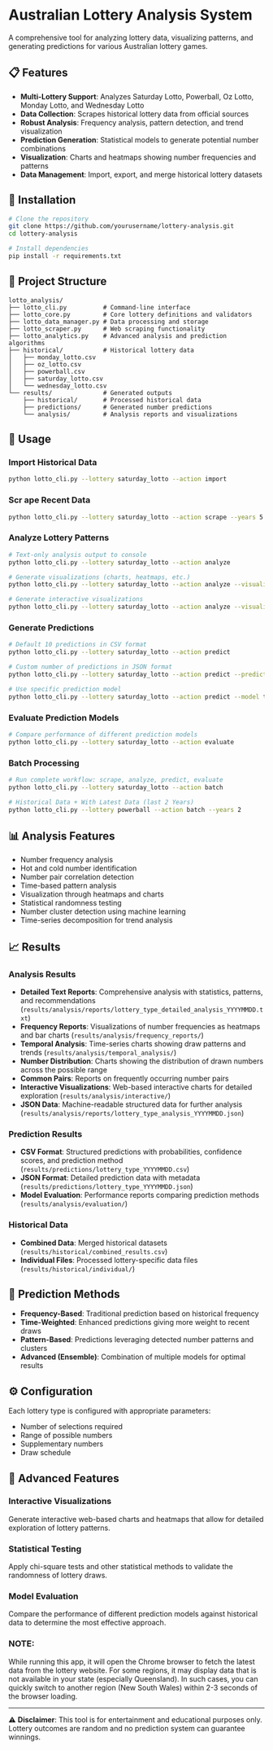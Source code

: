 
# Australian Lottery Analysis System

A comprehensive tool for analyzing lottery data, visualizing patterns, and generating predictions for various Australian lottery games.

## 📋 Features

- **Multi-Lottery Support**: Analyzes Saturday Lotto, Powerball, Oz Lotto, Monday Lotto, and Wednesday Lotto
- **Data Collection**: Scrapes historical lottery data from official sources
- **Robust Analysis**: Frequency analysis, pattern detection, and trend visualization
- **Prediction Generation**: Statistical models to generate potential number combinations
- **Visualization**: Charts and heatmaps showing number frequencies and patterns
- **Data Management**: Import, export, and merge historical lottery datasets

## 🚀 Installation

```bash
# Clone the repository
git clone https://github.com/yourusername/lottery-analysis.git
cd lottery-analysis

# Install dependencies
pip install -r requirements.txt
```

## 📁 Project Structure

```
lotto_analysis/
├── lotto_cli.py          # Command-line interface
├── lotto_core.py         # Core lottery definitions and validators
├── lotto_data_manager.py # Data processing and storage
├── lotto_scraper.py      # Web scraping functionality
├── lotto_analytics.py    # Advanced analysis and prediction algorithms
├── historical/           # Historical lottery data
│   ├── monday_lotto.csv
│   ├── oz_lotto.csv
│   ├── powerball.csv
│   ├── saturday_lotto.csv
│   └── wednesday_lotto.csv
└── results/              # Generated outputs
    ├── historical/       # Processed historical data
    ├── predictions/      # Generated number predictions
    └── analysis/         # Analysis reports and visualizations
```

## 🔧 Usage

### Import Historical Data
```bash
python lotto_cli.py --lottery saturday_lotto --action import
```

### Scr ape Recent Data
```bash
python lotto_cli.py --lottery saturday_lotto --action scrape --years 5
```

### Analyze Lottery Patterns
```bash
# Text-only analysis output to console
python lotto_cli.py --lottery saturday_lotto --action analyze

# Generate visualizations (charts, heatmaps, etc.)
python lotto_cli.py --lottery saturday_lotto --action analyze --visualize

# Generate interactive visualizations
python lotto_cli.py --lottery saturday_lotto --action analyze --visualize --interactive
```

### Generate Predictions
```bash
# Default 10 predictions in CSV format
python lotto_cli.py --lottery saturday_lotto --action predict

# Custom number of predictions in JSON format
python lotto_cli.py --lottery saturday_lotto --action predict --prediction-count 20 --format json

# Use specific prediction model
python lotto_cli.py --lottery saturday_lotto --action predict --model time_weighted
```

### Evaluate Prediction Models
```bash
# Compare performance of different prediction models
python lotto_cli.py --lottery saturday_lotto --action evaluate
```

### Batch Processing
```bash
# Run complete workflow: scrape, analyze, predict, evaluate
python lotto_cli.py --lottery saturday_lotto --action batch

# Historical Data + With Latest Data (last 2 Years)
python lotto_cli.py --lottery powerball --action batch --years 2
```

## 📊 Analysis Features

- Number frequency analysis
- Hot and cold number identification
- Number pair correlation detection
- Time-based pattern analysis
- Visualization through heatmaps and charts
- Statistical randomness testing
- Number cluster detection using machine learning
- Time-series decomposition for trend analysis

## 📈 Results

### Analysis Results
- **Detailed Text Reports**: Comprehensive analysis with statistics, patterns, and recommendations (`results/analysis/reports/lottery_type_detailed_analysis_YYYYMMDD.txt`)
- **Frequency Reports**: Visualizations of number frequencies as heatmaps and bar charts (`results/analysis/frequency_reports/`)
- **Temporal Analysis**: Time-series charts showing draw patterns and trends (`results/analysis/temporal_analysis/`)
- **Number Distribution**: Charts showing the distribution of drawn numbers across the possible range
- **Common Pairs**: Reports on frequently occurring number pairs
- **Interactive Visualizations**: Web-based interactive charts for detailed exploration (`results/analysis/interactive/`)
- **JSON Data**: Machine-readable structured data for further analysis (`results/analysis/reports/lottery_type_analysis_YYYYMMDD.json`)

### Prediction Results
- **CSV Format**: Structured predictions with probabilities, confidence scores, and prediction method (`results/predictions/lottery_type_YYYYMMDD.csv`)
- **JSON Format**: Detailed prediction data with metadata (`results/predictions/lottery_type_YYYYMMDD.json`)
- **Model Evaluation**: Performance reports comparing prediction methods (`results/analysis/evaluation/`)

### Historical Data
- **Combined Data**: Merged historical datasets (`results/historical/combined_results.csv`)
- **Individual Files**: Processed lottery-specific data files (`results/historical/individual/`)

## 🧠 Prediction Methods

- **Frequency-Based**: Traditional prediction based on historical frequency
- **Time-Weighted**: Enhanced predictions giving more weight to recent draws
- **Pattern-Based**: Predictions leveraging detected number patterns and clusters
- **Advanced (Ensemble)**: Combination of multiple models for optimal results

## ⚙️ Configuration

Each lottery type is configured with appropriate parameters:
- Number of selections required
- Range of possible numbers
- Supplementary numbers
- Draw schedule

## 🎯 Advanced Features

### Interactive Visualizations
Generate interactive web-based charts and heatmaps that allow for detailed exploration of lottery patterns.

### Statistical Testing
Apply chi-square tests and other statistical methods to validate the randomness of lottery draws.

### Model Evaluation
Compare the performance of different prediction models against historical data to determine the most effective approach.

### NOTE:
While running this app, it will open the Chrome browser to fetch the latest data from the lottery website. For some regions, it may display data that is not available in your state (especially Queensland). In such cases, you can quickly switch to another region (New South Wales) within 2-3 seconds of the browser loading.

---

⚠️ **Disclaimer**: This tool is for entertainment and educational purposes only. Lottery outcomes are random and no prediction system can guarantee winnings.
